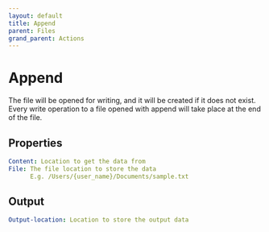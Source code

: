 ```yaml
---
layout: default
title: Append
parent: Files
grand_parent: Actions
---
```

# Append
The file will be opened for writing, and it will be created if it does not exist. Every write operation to a file opened with append will take place at the end of the file.

## Properties
```yaml
Content: Location to get the data from
File: The file location to store the data
      E.g. /Users/{user_name}/Documents/sample.txt
```

## Output
```yaml
Output-location: Location to store the output data
```

